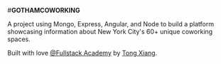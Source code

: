 #**GOTHAMCOWORKING**

A project using Mongo, Express, Angular, and Node to build a platform showcasing information about New York City's 60+ unique coworking spaces. 

Built with love [@Fullstack Academy](http://fullstackacademy.com) by [Tong Xiang](www.tongwxiang.com). 